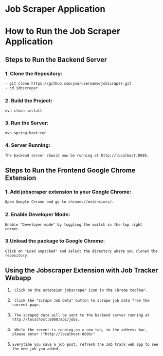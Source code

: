# Job Scraper Application


# How to Run the Job Scraper Application

## Steps to Run the Backend Server

### 1. Clone the Repository:

```bash
- git clone https://github.com/yourusername/jobscraper.git
- cd jobscraper 
```

### 2. Build the Project:
```
mvn clean install
```

### 3. Run the Server:
```
mvn spring-boot:run
```
### 4. Server Running:
```
The backend server should now be running at http://localhost:8080.
```

## Steps to Run the Frontend Google Chrome Extension

### 1. Add jobscraper extension to your Google Chrome:

```bash
Open Google Chrome and go to chrome://extensions/.
```

### 2. Enable Developer Mode:
```
Enable "Developer mode" by toggling the switch in the top right corner.
```

### 3.Unload the package to Google Chrome:
```
Click on "Load unpacked" and select the directory where you cloned the repository.
```

## Using the Jobscraper Extension with Job Tracker Webapp
1. ``` Click on the extension jobscraper icon in the Chrome toolbar.``` <br><br>
2. ``` Click the "Scrape Job Data" button to scrape job data from the current page.``` <br><br>
3. ``` The scraped data will be sent to the backend server running at http://localhost:8080/api/jobs.``` <br><br>
4. ``` While the server is running,on a new tab, in the address bar, please enter :"http://localhost:8080/"``` <br><br>
5. ``` Everytime you save a job post, refresh the Job track web app to see the new job you added. ``` <br><br>



